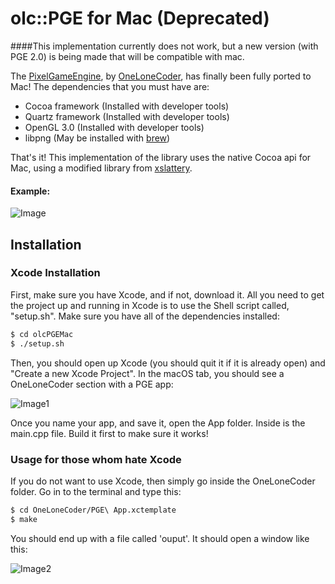 # olc::PGE for Mac (Deprecated)

####This implementation currently does not work, but a new version (with PGE 2.0) is being made that will be compatible with mac.

The [PixelGameEngine](https://github.com/OneLoneCoder/olcPixelGameEngine), by [OneLoneCoder](https://onelonecoder.com/), has finally been fully ported to Mac! The dependencies that you must have are:

  - Cocoa framework (Installed with developer tools)
  - Quartz framework (Installed with developer tools)
  - OpenGL 3.0 (Installed with developer tools)
  - libpng (May be installed with [brew](https://brew.sh/))

That's it! This implementation of the library uses the native Cocoa api for Mac, using a modified library from [xslattery](https://github.com/xslattery/Cocoa-OpenGL-Windowing-Lib).

#### Example:

![Image](https://i.ibb.co/HDXmhJw/Screen-Shot-2019-08-12-at-11-00-41-PM.png)

## Installation

### Xcode Installation

First, make sure you have Xcode, and if not, download it. All you need to get the project up and running in Xcode is to use the Shell script called, "setup.sh". Make sure you have all of the dependencies installed:

```sh
$ cd olcPGEMac
$ ./setup.sh
```
Then, you should open up Xcode (you should quit it if it is already open) and "Create a new Xcode Project". In the macOS tab, you should see a OneLoneCoder section with a PGE app:

![Image1](https://i.ibb.co/g4pBXQn/Screen-Shot-2019-07-29-at-10-53-33-PM.png)

Once you name your app, and save it, open the App folder. Inside is the main.cpp file. Build it first to make sure it works!

### Usage for those whom hate Xcode

If you do not want to use Xcode, then simply go inside the OneLoneCoder folder. Go in to the terminal and type this:

```sh
$ cd OneLoneCoder/PGE\ App.xctemplate
$ make
```

You should end up with a file called 'ouput'. It should open a window like this:

![Image2](https://i.ibb.co/hsz9SMF/Screen-Shot-2019-08-12-at-11-18-52-PM.png)
